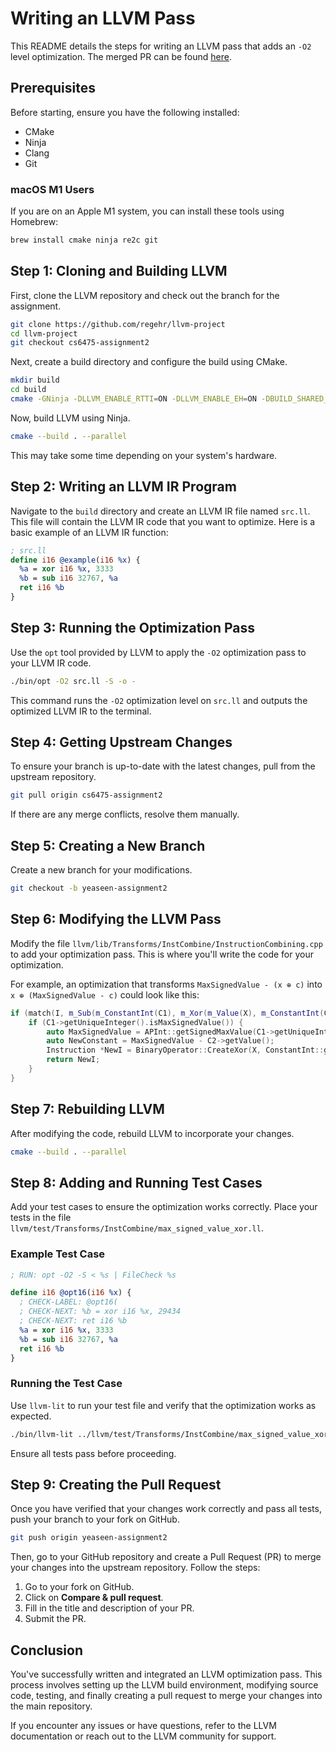 # Writing an LLVM Pass

This README details the steps for writing an LLVM pass that adds an `-O2` level optimization. The merged PR can be found [here](https://github.com/regehr/llvm-project/pull/59).

## Prerequisites

Before starting, ensure you have the following installed:

- CMake
- Ninja
- Clang
- Git

### macOS M1 Users

If you are on an Apple M1 system, you can install these tools using Homebrew:

```bash
brew install cmake ninja re2c git
```

## Step 1: Cloning and Building LLVM

First, clone the LLVM repository and check out the branch for the assignment.

```bash
git clone https://github.com/regehr/llvm-project
cd llvm-project
git checkout cs6475-assignment2
```

Next, create a build directory and configure the build using CMake.

```bash
mkdir build
cd build
cmake -GNinja -DLLVM_ENABLE_RTTI=ON -DLLVM_ENABLE_EH=ON -DBUILD_SHARED_LIBS=ON -DCMAKE_BUILD_TYPE=Release -DLLVM_ENABLE_ASSERTIONS=ON -DLLVM_ENABLE_PROJECTS="llvm;clang" ../llvm -DBUILTINS_CMAKE_ARGS=-DCOMPILER_RT_ENABLE_IOS=OFF
```

Now, build LLVM using Ninja.

```bash
cmake --build . --parallel
```

This may take some time depending on your system's hardware.

## Step 2: Writing an LLVM IR Program

Navigate to the `build` directory and create an LLVM IR file named `src.ll`. This file will contain the LLVM IR code that you want to optimize. Here is a basic example of an LLVM IR function:

```llvm
; src.ll
define i16 @example(i16 %x) {
  %a = xor i16 %x, 3333
  %b = sub i16 32767, %a
  ret i16 %b
}
```

## Step 3: Running the Optimization Pass

Use the `opt` tool provided by LLVM to apply the `-O2` optimization pass to your LLVM IR code.

```bash
./bin/opt -O2 src.ll -S -o -
```

This command runs the `-O2` optimization level on `src.ll` and outputs the optimized LLVM IR to the terminal.

## Step 4: Getting Upstream Changes

To ensure your branch is up-to-date with the latest changes, pull from the upstream repository.

```bash
git pull origin cs6475-assignment2
```

If there are any merge conflicts, resolve them manually.

## Step 5: Creating a New Branch

Create a new branch for your modifications.

```bash
git checkout -b yeaseen-assignment2
```

## Step 6: Modifying the LLVM Pass

Modify the file `llvm/lib/Transforms/InstCombine/InstructionCombining.cpp` to add your optimization pass. This is where you'll write the code for your optimization.

For example, an optimization that transforms `MaxSignedValue - (x ⊕ c)` into `x ⊕ (MaxSignedValue - c)` could look like this:

```cpp
if (match(I, m_Sub(m_ConstantInt(C1), m_Xor(m_Value(X), m_ConstantInt(C2))))) {
    if (C1->getUniqueInteger().isMaxSignedValue()) {
        auto MaxSignedValue = APInt::getSignedMaxValue(C1->getUniqueInteger().getBitWidth());
        auto NewConstant = MaxSignedValue - C2->getValue();
        Instruction *NewI = BinaryOperator::CreateXor(X, ConstantInt::get(I->getContext(), NewConstant));
        return NewI;
    }
}
```

## Step 7: Rebuilding LLVM

After modifying the code, rebuild LLVM to incorporate your changes.

```bash
cmake --build . --parallel
```

## Step 8: Adding and Running Test Cases

Add your test cases to ensure the optimization works correctly. Place your tests in the file `llvm/test/Transforms/InstCombine/max_signed_value_xor.ll`.

### Example Test Case

```llvm
; RUN: opt -O2 -S < %s | FileCheck %s

define i16 @opt16(i16 %x) {
  ; CHECK-LABEL: @opt16(
  ; CHECK-NEXT: %b = xor i16 %x, 29434
  ; CHECK-NEXT: ret i16 %b
  %a = xor i16 %x, 3333
  %b = sub i16 32767, %a
  ret i16 %b
}
```

### Running the Test Case

Use `llvm-lit` to run your test file and verify that the optimization works as expected.

```bash
./bin/llvm-lit ../llvm/test/Transforms/InstCombine/max_signed_value_xor.ll
```

Ensure all tests pass before proceeding.

## Step 9: Creating the Pull Request

Once you have verified that your changes work correctly and pass all tests, push your branch to your fork on GitHub.

```bash
git push origin yeaseen-assignment2
```

Then, go to your GitHub repository and create a Pull Request (PR) to merge your changes into the upstream repository. Follow the steps:

1. Go to your fork on GitHub.
2. Click on **Compare & pull request**.
3. Fill in the title and description of your PR.
4. Submit the PR.

## Conclusion

You've successfully written and integrated an LLVM optimization pass. This process involves setting up the LLVM build environment, modifying source code, testing, and finally creating a pull request to merge your changes into the main repository.

If you encounter any issues or have questions, refer to the LLVM documentation or reach out to the LLVM community for support.
